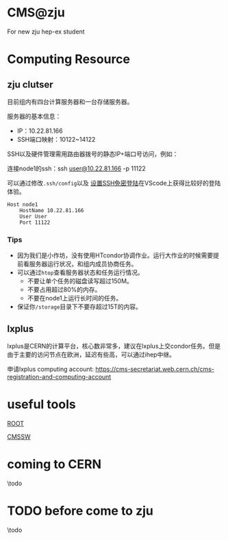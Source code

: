 # CMS@zju
For new zju hep-ex student

# Computing Resource
## zju clutser
目前组内有四台计算服务器和一台存储服务器。

服务器的基本信息：

- IP：10.22.81.166
- SSH端口映射：10122~14122

SSH以及硬件管理需用路由器拨号的静态IP+端口号访问，例如：

连接node1的ssh：ssh user@10.22.81.166 -p 11122

可以通过修改`.ssh/config`以及 [设置SSH免密登陆](https://atomlab.org/posts/code/ssh-trick/)在VScode上获得比较好的登陆体验。
```
Host node1
    HostName 10.22.81.166
    User User
    Port 11122
```
### Tips
- 因为我们是小作坊，没有使用HTcondor协调作业。运行大作业的时候需要提前看服务器运行状况，和组内成员协商任务。
- 可以通过`htop`查看服务器状态和任务运行情况。
    - 不要让单个任务的磁盘读写超过150M。
    - 不要占用超过80%的内存。
    - 不要在node1上运行长时间的任务。
- 保证你`/storage`目录下不要存超过15T的内容。

## lxplus
lxplus是CERN的计算平台，核心数非常多，建议在lxplus上交condor任务。但是由于主要的访问节点在欧洲，延迟有些高，可以通过ihep中继。

申请lxplus computing account: https://cms-secretariat.web.cern.ch/cms-registration-and-computing-account

# useful tools

[ROOT](https://root.cern.ch) 

[CMSSW](https://github.com/cms-sw/cmssw)
# coming to CERN
\todo

# TODO before come to zju
\todo